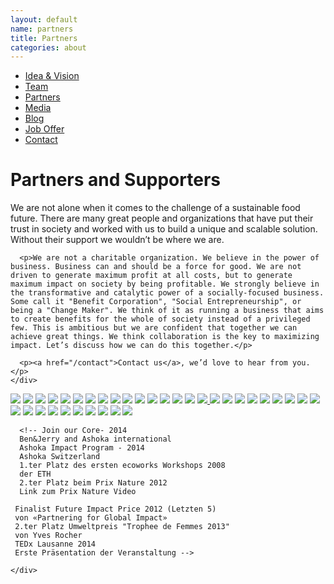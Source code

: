 ```yaml
---
layout: default
name: partners
title: Partners
categories: about
---
```

<style>
#main-nav-5 {
  border-bottom: 2px solid #46cc00;
}
</style>

<div class="container hidden-xs">
  <div class="row">
    <div class="col-xs-12 text-center">
      <ul class="subNavigation">
        <a href="/about"><li>Idea &amp; Vision</li></a>
        <a href="/about/#team"><li >Team</li></a>
        <a href="/about/partners"><li class="current">Partners</li></a>
        <a href="/about/media"><li>Media</li></a>
        <a href="/blog"><li>Blog</li></a>
        <a href="/about/#job-offer"><li><i class="fa fa-angle-right fa-lg"></i> Job Offer <i class="fa fa-angle-left fa-lg"></i></li></a>
        <a href="/contact"><li>Contact</li></a>
      </ul>
    </div>
  </div>
</div>

<div class="container">
  <div class="row push-top small-push-bottom">
    <div class="col-xs-12 text-center">
      <h1>Partners and Supporters</h1>
    </div>
  </div>

  <div class="row push-bottom">
    <div class="col-xs-12 col-sm-offset-1 col-sm-10 text-center">
      <p>We are not alone when it comes to the challenge of a sustainable food future. There are many great people and organizations that have put their trust in society and worked with us to build a unique and scalable solution. Without their support we wouldn’t be where we are.</p>

      <p>We are not a charitable organization. We believe in the power of business. Business can and should be a force for good. We are not driven to generate maximum profit at all costs, but to generate maximum impact on society by being profitable. We strongly believe in the transformative and catalytic power of a socially-focused business. Some call it "Benefit Corporation", "Social Entrepreneurship", or being a "Change Maker". We think of it as running a business that aims to create benefits for the whole of society instead of a privileged few. This is ambitious but we are confident that together we can achieve great things. We think collaboration is the key to maximizing impact. Let’s discuss how we can do this together.</p>

      <p><a href="/contact">Contact us</a>, we’d love to hear from you.</p>
    </div>

  </div>

  <div class="row push-bottom">
    <div class="col-xs-12 text-center">
      <a href="https://www.eitfood.eu/media/press/EIT_FAN_2021_Cohort_final.pdf"><img src="/img/partners/EIT-Food-+-EU-Logo.svg" data-toggle="popover" data-placement="top" data-content="Support through the EIT Food FAN network; €10'000 funding"></a>
      <a href="https://www.swissveg.ch"><img src="/img/partners/Swissveg-Logo.svg" data-toggle="popover" data-placement="top" data-content="Collaboration and Partner for the Eaternity Score"></a>
      <a href="https://vegan.ch"><img src="/img/partners/VGS.svg" data-toggle="popover" data-placement="top" data-content="Shared vision and goals."></a>
      <a href="https://www.cfgastro.de"><img src="/img/partners/CFGastro.svg" data-toggle="popover" data-placement="top" data-content="Collaboration with the Eaternity App. To calculate the impact of all their food."></a>
      <a href="https://www.eg-software.com"><img src="/img/partners/EGS.svg" data-toggle="popover" data-placement="top" data-content="Foodservice & Catering mit Anbindung an Eaternity."></a>
      <a href="https://veganz.de/de/"><img src="/img/partners/Veganz.svg" data-toggle="popover" data-placement="top" data-content="First partner to print the Eaternity Score."></a>
      <a href="https://quantis-intl.com"><img src="/img/partners/quantis.svg" data-toggle="popover" data-placement="top" data-content="Collaboration on the Eaternity Database for the Organic Foodprint Project."></a>
      <a href="http://www.ecotransit.org/index.en.html"><img src="/img/partners/ecotransit.svg" data-toggle="popover" data-placement="top" data-content="Calculation of emission data for the worldwide transport chain of the Eaternity Database."></a>
      <a href="http://ecoinvent.org"><img src="/img/partners/ecoinvent.svg" data-toggle="popover" data-placement="top" data-content="Life cycle inventory database for the Eaternity Database."></a>
      <a href="https://www.delegate-group.com/de/"><img src="/img/partners/delegate.svg" data-toggle="popover" data-placement="top" data-content=" Foodservice & Catering mit Anbindung an Eaternity."></a>
      <img src="/img/partners/bafu.svg" data-toggle="popover" data-placement="top" data-content="Bundesamt für Umwelt BAFU: finanzielle Unterstützung für die französische Übersetzung der Software und der Homepage.">
      <img src="/img/partners/nw.svg" data-toggle="popover" data-placement="top" data-content="Fachhochschule Norwestschweiz – Unterstützung über 10.000 CHF für die Programmierung des CO₂-Rechners und dessen Bereitstellung als Bildungstool.">
      <img src="/img/partners/unisg.svg" data-toggle="popover" data-placement="top" data-content="Unterstützung in der Marktrecherche und Businessmodelentwicklung">
      <img src="/img/partners/unizh.svg" data-toggle="popover" data-placement="top" data-content="Department of Informatics – Informatics and Sustainability Research –
      Gemeinsame Projektarbeit für CarbonFoodPrint gefördert durch die Gebert Rüf Stiftung.">
      <img src="/img/partners/zhaw.svg"  data-toggle="popover" data-placement="top" data-content="Eaternity arbeitet in der Entwicklung ihrer Produkte unter anderem mit der Zürcher Hochschule für angewandte Wissenschaften, Institut für angewandte Informationstechnologie und  dem Institut für Umwelt und Natürliche Ressourcen zusammen. Eine gemeinsame Projektarbeit ,CarbonFoodPrint, war gefördert durch die Gebert Rüf Stiftung.">
      <a href="http://www.engagement-migros.ch/de/pioniere/eaternity"><img src="/img/partners/engagement.svg"  data-toggle="popover" data-placement="top" data-content="Förderfonds Engagement Migros – ermöglicht die Projekte zu Wechselwirkungen zwischen Klima und gesunder Ernährung, sowie Klima und biologischer Ernährung.">
      <img src="/img/partners/axa.svg"  data-toggle="popover" data-placement="top" data-content="Axa Innovation Award - 5ter Platz 2013"></a>
      <img src="/img/partners/climatekic.svg"  data-toggle="popover" data-placement="top" data-content="Climate-KIC – Unterstützung durch Schulungen von Steve Blank und Ken Morse Schulungen finanziert sowie direktes Coaching von Climate-KIC. 70.000 CHF Unterstützung im Rahmen der I4C Stage 2 und 3 Förderung.">
      <img src="/img/partners/impacthub.svg" data-toggle="popover" data-placement="top" data-content="Impact HUB Zürich – Unterstützung, Begleitung und Coaching im Rahmen des HUB Fellowship für Biodiversität und Ressourceneffizienz des WWF Schweiz. Direkte Sachwärte in 30.000CHF Förderung und eine Hub Unlimited Mitgliedschaft für ein Jahr. (März 2012 bis März 2013)">
      <img src="/img/partners/klimastiftung.svg" data-toggle="popover" data-placement="top" data-content="Klimastiftung – Förderungsbetrag von 20.000CHF für Webseite und CO₂-Rechner. Unterstützung in der Pressearbeit.">
      <img src="/img/partners/kti.svg" data-toggle="popover" data-placement="top" data-content="Kommission für Technologie und Innovation der Schweiz – CTI Start-Up Label Phase 3 (2014) und KTI Projekt Förderung von CHF 325'000">
      <img src="/img/partners/socialimpact.svg" data-toggle="popover" data-placement="top" data-content="1 HUB unlimited Membership für 4 Monate, 20h Coaching und SAP Mentoring.">
      <img src="/img/partners/spinoff.svg" data-toggle="popover" data-placement="top" data-content="ETH Zürich – Umsetzung und Unterstützung einer Vielzahl von Projekten: Erster Preis beim ersten ecoworks Workshop Umsetzung unseres Pilot Projektes «weniger CO₂, 100% Geschmack» mit ETH und der SV Group im Physikrestaurant Science City in 2009. Während 3 Wochen wurden klimafreundliche Menüs angeboten sowie die Gäste informiert. Teilnahme am IARU Workshop in Kopenhagen beim COP15; Treffen mit Al Gore und Yann Arthus-Bertrand. Podiumsdiskussion mit Kofi Annan bei der Richard R. Ernst Lecture 2011 an der ETH. Mehrmalige Teilnahme beim Herbst und Frühlingsmarkt, sowie Treffpunkt Science City mit einem Infostand.">
      <img src="/img/partners/venturekick.svg" data-toggle="popover" data-placement="top" data-content="Venture Kick Stage 1 Finanzierung von 10.000CHF im Januar 2012. Schulung und Coaching im Rahmen von ventureplan und dem Kickerscamp.">
      <a href="http://www.wwf.ch/de/projekte/wirtschaft/start_ups/"><img src="/img/partners/wwf.svg" data-toggle="popover" data-placement="top" data-content="WWF Schweiz – Finanzielle Unterstützung und Coaching im Rahmen des HUB Fellowship für Biodiversität und Ressourceneffizienz. Direkte Sachwerte in CHF 30.000 Förderung und eine Hub Unlimited Mitgliedschaft für ein Jahr. (März 2012)"></a>
      <img src="/img/partners/maxhavelar.svg" data-toggle="popover" data-placement="top" data-content="Gemeinsame Kampagne – «Esse Fair und Klimafreundlich» mit der Hoteleriesuisse.">
      <img src="/img/partners/usitawi.svg" data-toggle="popover" data-placement="top" data-content="Usitawi Network – Förderungsbetrag von 4000CHF zum Aufbau unserer Webseite.">
      <img src="/img/partners/equitable.svg" data-toggle="popover" data-placement="top" data-content="Klimafreundliche Menus für den nachhaltig orientierten Gast im Sankt Meinrad.">
      <img src="/img/partners/ernstgoehner.svg" data-toggle="popover" data-placement="top" data-content="Ernst Göhner Stiftung – Förderungsbetrag von 20.000CHF für Webseite und CO₂-Rechner.">
      <img src="/img/partners/gdi.svg" data-toggle="popover" data-placement="top" data-content="Beste Innovation 2012 beim Innovation4Motivation.">
      <img src="/img/partners/gebert.svg" data-toggle="popover" data-placement="top" data-content="Gebert Rüf Stiftung – Förderungsbetrag von 200.000CHF für das Projekt CarbonFoodPrint mit der UZH und ZHAW.">
	  <img src="/img/partners/bluelion.svg" data-toggle="popover" data-placement="top" data-content="Der BlueLion Inkubator bietet uns Arbeitsplätze, inklusive Coaching und Zugang zu Sitzungszimmern.">
      <img src="/img/partners/insead.svg" data-toggle="popover" data-placement="top" data-content="Unterstützung in der Businessmodel Entwicklung über den Social Impact Catalyst">
      <img src="/img/partners/seif.svg" data-toggle="popover" data-placement="top" data-content="Social Entrepreneurship Initiative und Foundation
 – SEF Award Spezialpreis Soziale Innovation 10.000CHF gesponsort von Ernst&Young. (Juli 2012)">
      <img src="/img/partners/stadtzh.svg" data-toggle="popover" data-placement="top" data-content="Stadt Zürich GUD – Gemeinsame Realisierung des Pilotprojekt Menu Plus. Während 11 Wochen konnten wir klimafreundliche Menüs den Gästen anbieten.">

      <!-- Join our Core- 2014
      Ben&Jerry and Ashoka international
      Ashoka Impact Program - 2014
      Ashoka Switzerland
      1.ter Platz des ersten ecoworks Workshops 2008
      der ETH
      2.ter Platz beim Prix Nature 2012
      Link zum Prix Nature Video

     Finalist Future Impact Price 2012 (Letzten 5)
     von «Partnering for Global Impact»
     2.ter Platz Umweltpreis "Trophee de Femmes 2013"
     von Yves Rocher
     TEDx Lausanne 2014
     Erste Präsentation der Veranstaltung -->

    </div>

  </div>

</div>

<!-- <script src="/js/jquery-2.1.4.min.js"></script> -->
<!-- <script src="/js/jquery.magnific-popup.min.js"></script> -->
<!-- <script src="/js/jquery.royalslider.min.js"></script> -->

<!-- script src="/js/icheck.min.js"></script -->
<!-- <script src="/js/script.js"></script> -->

<script src="https://ajax.googleapis.com/ajax/libs/jquery/1.11.3/jquery.min.js"></script>

<script src="/js/jquery.magnific-popup.min.js"></script>

<script src="/js/jquery.royalslider.min.js"></script>

<script src="/js/bootstrap.min.js"></script>

<script src="/js/script.js"></script>


<script>
$('img').popover({ trigger: "hover" });
</script>

